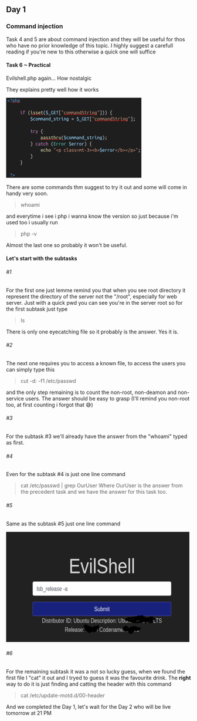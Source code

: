 ## Day 1 
### Command injection
Task 4 and 5 are about command injection and they will be useful for thos who have no prior knowledge of this topic. I highly suggest a carefull reading if you're new to this otherwise a quick one will suffice
#### Task 6 ~ Practical 
Evilshell.php again... How nostalgic

They explains pretty well how it works



![](images/evilshell.png "text")

There are some commands thm suggest to try it out and some will come in handy very soon.

> whoami

and everytime i see i php i wanna know the version so just because i'm used too i usually run

> php -v

Almost the last one so probably it won't be useful.

#### Let's start with the subtasks
###### #1
For the first one just lemme remind you that when you see root directory it represent the directory of the server not the "/root", especially for web server. Just with a quick pwd
you can see you're in the server root so for the first subtask just type 
> ls

There is only one eyecatching file so it probably is the answer. Yes it is.

###### #2
The next one requires you to access a known file, to access the users you can simply type this
> cut -d: -f1 /etc/passwd 

and the only step remaining is to count the non-root, non-deamon and non-service users.
The answer should be easy to grasp (I'll remind you non-root too, at first counting i forgot that :sweat_smile:)

###### #3
For the subtask #3 we'll already have the answer from the "whoami" typed as first.

###### #4
Even for the subtask #4 is just one line command
> cat /etc/passwd | grep OurUser
Where OurUser is the answer from the precedent task and we have the answer for this task too.

###### #5
Same as the subtask #5 just one line command

<img src="images/ubuntu.png" alt="alt text" width="500" height="300">

###### #6

For the remaining subtask it was a not so lucky guess, when we found the first file I "cat" it out and I tryed to guess it was the favourite drink.
The **right** way to do it is just finding and catting the header with this command
> cat /etc/update-motd.d/00-header

And we completed the Day 1, let's wait for the Day 2 who will be live tomorrow at 21 PM
